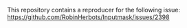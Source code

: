This repository contains a reproducer for the following issue: https://github.com/RobinHerbots/Inputmask/issues/2398
